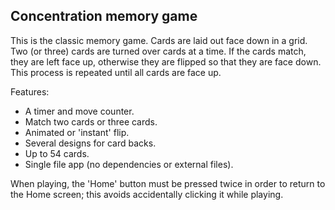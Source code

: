 ## Concentration memory game

This is the classic memory game. Cards are laid out face down in a grid. Two (or
three) cards are turned over cards at a time. If the cards match, they are left
face up, otherwise they are flipped so that they are face down. This process is
repeated until all cards are face up.

Features:
 * A timer and move counter.
 * Match two cards or three cards.
 * Animated or 'instant' flip.
 * Several designs for card backs.
 * Up to 54 cards.
 * Single file app (no dependencies or external files).

When playing, the 'Home' button must be pressed twice in order to return to the
Home screen; this avoids accidentally clicking it while playing.
